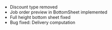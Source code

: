 <ul>
    <li>Discount type removed</li>
    <li>Job order preview in BottomSheet implemented</li>
    <li>Full height bottom sheet fixed</li>
    <li>Bug fixed: Delivery computation</li>
</ul>